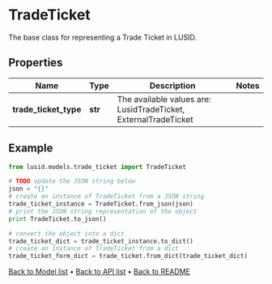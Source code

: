 # TradeTicket

The base class for representing a Trade Ticket in LUSID.

## Properties
Name | Type | Description | Notes
------------ | ------------- | ------------- | -------------
**trade_ticket_type** | **str** | The available values are: LusidTradeTicket, ExternalTradeTicket | 

## Example

```python
from lusid.models.trade_ticket import TradeTicket

# TODO update the JSON string below
json = "{}"
# create an instance of TradeTicket from a JSON string
trade_ticket_instance = TradeTicket.from_json(json)
# print the JSON string representation of the object
print TradeTicket.to_json()

# convert the object into a dict
trade_ticket_dict = trade_ticket_instance.to_dict()
# create an instance of TradeTicket from a dict
trade_ticket_form_dict = trade_ticket.from_dict(trade_ticket_dict)
```
[Back to Model list](../README.md#documentation-for-models) &#8226; [Back to API list](../README.md#documentation-for-api-endpoints) &#8226; [Back to README](../README.md)


